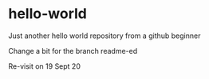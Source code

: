 # hello-world
Just another hello world repository from a github beginner

Change a bit for the branch readme-ed

Re-visit on 19 Sept 20